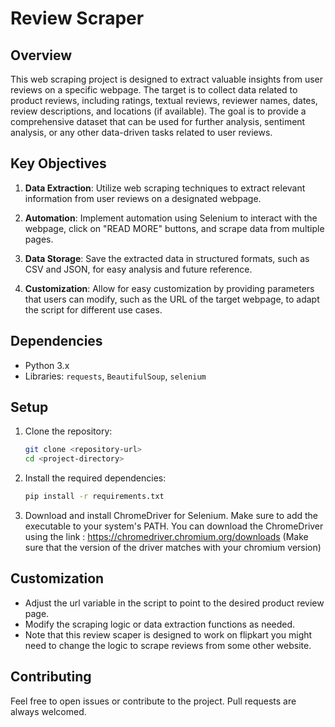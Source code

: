 # Review Scraper 

## Overview
This web scraping project is designed to extract valuable insights from user reviews on a specific webpage. The target is to collect data related to product reviews, including ratings, textual reviews, reviewer names, dates, review descriptions, and locations (if available). The goal is to provide a comprehensive dataset that can be used for further analysis, sentiment analysis, or any other data-driven tasks related to user reviews.

## Key Objectives
1. **Data Extraction**: Utilize web scraping techniques to extract relevant information from user reviews on a designated webpage.

2. **Automation**: Implement automation using Selenium to interact with the webpage, click on "READ MORE" buttons, and scrape data from multiple pages.

3. **Data Storage**: Save the extracted data in structured formats, such as CSV and JSON, for easy analysis and future reference.

4. **Customization**: Allow for easy customization by providing parameters that users can modify, such as the URL of the target webpage, to adapt the script for different use cases.

## Dependencies
- Python 3.x
- Libraries: `requests`, `BeautifulSoup`, `selenium`

## Setup
1. Clone the repository:
   ```bash
   git clone <repository-url>
   cd <project-directory>
   ```

2. Install the required dependencies:
    ```bash
    pip install -r requirements.txt
    ```
3. Download and install ChromeDriver for Selenium. Make sure to add the executable to your system's PATH. You can download the ChromeDriver using the link : https://chromedriver.chromium.org/downloads (Make sure that the version of the driver matches with your chromium version)
## Customization

- Adjust the url variable in the script to point to the desired product review page.
- Modify the scraping logic or data extraction functions as needed.
- Note that this review scaper is designed to work on flipkart you might need to change the logic to scrape reviews from some other website.

## Contributing

Feel free to open issues or contribute to the project. Pull requests are always welcomed.

